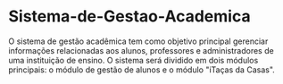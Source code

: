 # Sistema-de-Gestao-Academica
O sistema de gestão acadêmica tem como objetivo principal gerenciar informações relacionadas aos alunos, professores e administradores de uma instituição de ensino. O sistema será dividido em dois módulos principais: o módulo de gestão de alunos e o módulo "iTaças da Casas".
